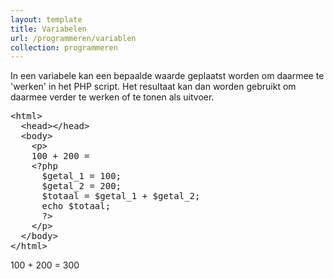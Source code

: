```yaml
---
layout: template
title: Variabelen
url: /programmeren/variablen
collection: programmeren
---
```

In een variabele kan een bepaalde waarde geplaatst worden om daarmee te 'werken' in het PHP script. Het resultaat kan dan worden gebruikt om daarmee verder te werken of te tonen als uitvoer.

<pre data-enlighter-theme="beyond" data-enlighter-language="php">
&lt;html&gt;
  &lt;head&gt;&lt;/head&gt;
  &lt;body&gt;
    &lt;p&gt;
    100 + 200 = 
    &lt;?php 
      $getal_1 = 100; 
      $getal_2 = 200; 
      $totaal = $getal_1 + $getal_2; 
      echo $totaal; 
      ?&gt;
    &lt;/p&gt;
  &lt;/body&gt;
&lt;/html&gt;
</pre>

<div class="shadow result">
<p>100 + 200 = 300</p>
</div>